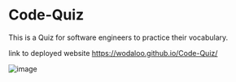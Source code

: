 # Code-Quiz
This is a Quiz for software engineers to practice their vocabulary. 


link to deployed website https://wodaloo.github.io/Code-Quiz/

![image](https://user-images.githubusercontent.com/119343529/217146065-8fdb52a0-0db2-406a-aef2-92cc7fcf0ee5.png)


